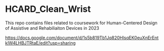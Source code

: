 # HCARD_Clean_Wrist
 This repo contains files related to coursework for Human-Centered Design of Assistive and Rehabiliaiton Devices in 2023

https://docs.google.com/document/d/1s5b819Tb1Jq820HlsqEK0euXnErEntkIW4LHBJTRtaE/edit?usp=sharing
